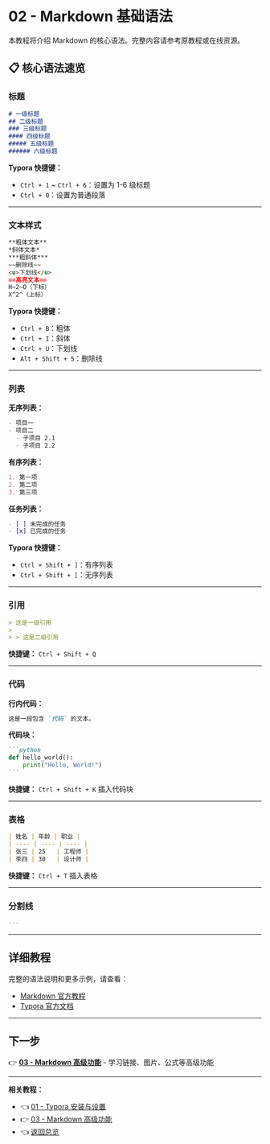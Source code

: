 # 02 - Markdown 基础语法

本教程将介绍 Markdown 的核心语法。完整内容请参考原教程或在线资源。

## 📋 核心语法速览

### 标题
```markdown
# 一级标题
## 二级标题
### 三级标题
#### 四级标题
##### 五级标题
###### 六级标题
```

**Typora 快捷键：**
- `Ctrl + 1` ~ `Ctrl + 6`：设置为 1-6 级标题
- `Ctrl + 0`：设置为普通段落

---

### 文本样式
```markdown
**粗体文本**
*斜体文本*
***粗斜体***
~~删除线~~
<u>下划线</u>
==高亮文本==
H~2~O（下标）
X^2^（上标）
```

**Typora 快捷键：**
- `Ctrl + B`：粗体
- `Ctrl + I`：斜体
- `Ctrl + U`：下划线
- `Alt + Shift + 5`：删除线

---

### 列表

**无序列表：**
```markdown
- 项目一
- 项目二
  - 子项目 2.1
  - 子项目 2.2
```

**有序列表：**
```markdown
1. 第一项
2. 第二项
3. 第三项
```

**任务列表：**
```markdown
- [ ] 未完成的任务
- [x] 已完成的任务
```

**Typora 快捷键：**
- `Ctrl + Shift + ]`：有序列表
- `Ctrl + Shift + [`：无序列表

---

### 引用
```markdown
> 这是一级引用
> 
> > 这是二级引用
```

**快捷键：** `Ctrl + Shift + Q`

---

### 代码

**行内代码：**
```markdown
这是一段包含 `代码` 的文本。
```

**代码块：**
````markdown
```python
def hello_world():
    print("Hello, World!")
```
````

**快捷键：** `Ctrl + Shift + K` 插入代码块

---

### 表格
```markdown
| 姓名 | 年龄 | 职业 |
| ---- | ---- | ---- |
| 张三 | 25   | 工程师 |
| 李四 | 30   | 设计师 |
```

**快捷键：** `Ctrl + T` 插入表格

---

### 分割线
```markdown
---
```

---

## 详细教程

完整的语法说明和更多示例，请查看：
- [Markdown 官方教程](https://www.markdownguide.org/)
- [Typora 官方文档](https://support.typora.io/)

---

## 下一步

👉 **[03 - Markdown 高级功能](./03-Markdown高级功能.md)** - 学习链接、图片、公式等高级功能

---

**相关教程：**
- 👈 [01 - Typora 安装与设置](./01-Typora安装与设置.md)
- 👉 [03 - Markdown 高级功能](./03-Markdown高级功能.md)
- 👈 [返回总览](./README.md)

